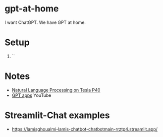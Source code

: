 # gpt-at-home
I want ChatGPT. We have GPT at home.

# Setup
1. ``

# Notes
- [Natural Language Processing on Tesla P40](https://stories.schubergphilis.com/natural-language-processing-on-tesla-p40-fbf96913368f)
- [GPT apps](https://www.youtube.com/watch?v=L0u1oD0he3k&t=75s) YouTube

# Streamlit-Chat examples
- https://lamisghoualmi-lamis-chatbot-chatbotmain-rrztp4.streamlit.app/